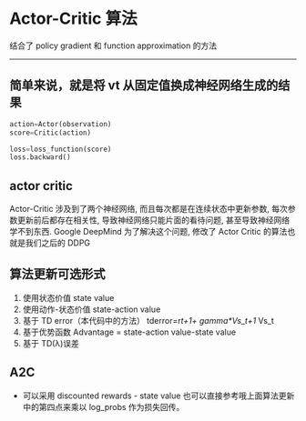 # Actor-Critic 算法

结合了 policy gradient 和 function approximation 的方法

---

## **简单来说，就是将 vt 从固定值换成神经网络生成的结果**

```python
action=Actor(observation)
score=Critic(action)

loss=loss_function(score)
loss.backward()
```

## actor critic

Actor-Critic 涉及到了两个神经网络, 而且每次都是在连续状态中更新参数, 每次参数更新前后都存在相关性, 导致神经网络只能片面的看待问题, 甚至导致神经网络学不到东西. Google DeepMind 为了解决这个问题, 修改了 Actor Critic 的算法也就是我们之后的 DDPG

## 算法更新可选形式

1. 使用状态价值 state value
2. 使用动作-状态价值 state-action value
3. 基于 TD error（本代码中的方法） tderror=r*t+1+ gamma\*Vs_t+1* Vs_t
4. 基于优势函数 Advantage = state-action value-state value
5. 基于 TD(λ)误差

## A2C

- 可以采用 discounted rewards - state value 也可以直接参考哦上面算法更新中的第四点来乘以 log_probs 作为损失回传。
